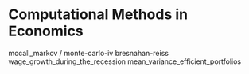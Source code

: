 # Computational Methods in Economics

mccall_markov /
monte-carlo-iv
bresnahan-reiss
wage_growth_during_the_recession
mean_variance_efficient_portfolios
